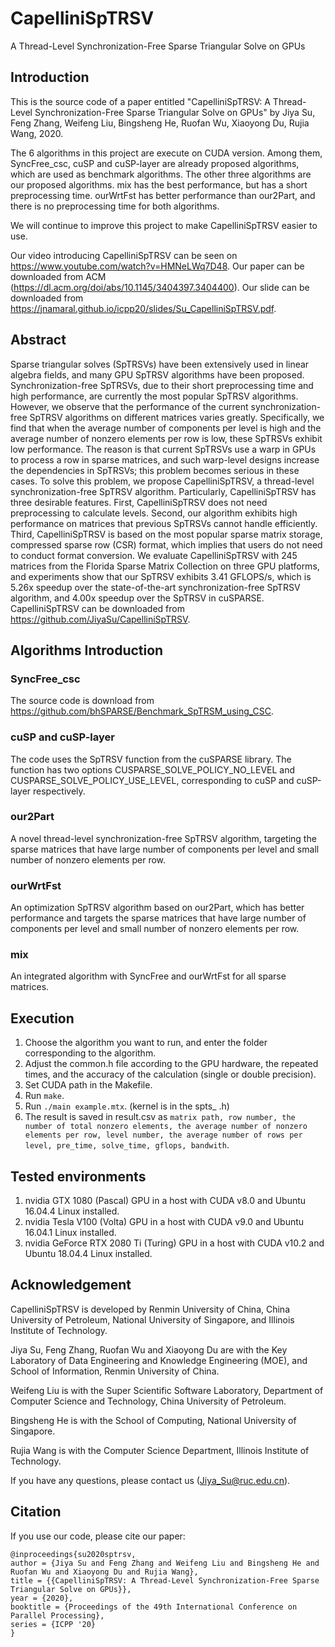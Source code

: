 # CapelliniSpTRSV
A Thread-Level Synchronization-Free Sparse Triangular Solve on GPUs

## Introduction

This is the source code of a paper entitled "CapelliniSpTRSV: A Thread-Level Synchronization-Free Sparse Triangular Solve on GPUs" by Jiya Su, Feng Zhang, Weifeng Liu, Bingsheng He, Ruofan Wu, Xiaoyong Du, Rujia Wang, 2020.

The 6 algorithms in this project are execute on CUDA version. Among them, SyncFree_csc, cuSP and cuSP-layer are already proposed algorithms, which are used as benchmark algorithms. The other three algorithms are our proposed algorithms. mix has the best performance, but has a short preprocessing time. ourWrtFst has better performance than our2Part, and there is no preprocessing time for both algorithms.

We will continue to improve this project to make CapelliniSpTRSV easier to use.

Our video introducing CapelliniSpTRSV can be seen on https://www.youtube.com/watch?v=HMNeLWq7D48.
Our paper can be downloaded from ACM (https://dl.acm.org/doi/abs/10.1145/3404397.3404400).
Our slide can be downloaded from https://jnamaral.github.io/icpp20/slides/Su_CapelliniSpTRSV.pdf.

## Abstract

Sparse triangular solves (SpTRSVs) have been extensively used in linear algebra fields, and many GPU SpTRSV algorithms have been proposed. Synchronization-free SpTRSVs, due to their short preprocessing time and high performance, are currently the most popular SpTRSV algorithms. However, we observe that the performance of the current synchronization-free SpTRSV algorithms on different matrices varies greatly. Specifically, we find that when the average number of components per level is high and the average number of nonzero elements per row is low, these SpTRSVs exhibit low performance. The reason is that current SpTRSVs use a warp in GPUs to process a row in sparse matrices, and such warp-level designs increase the dependencies in SpTRSVs; this problem becomes serious in these cases. To solve this problem, we propose CapelliniSpTRSV, a thread-level synchronization-free SpTRSV algorithm. Particularly, CapelliniSpTRSV has three desirable features. First, CapelliniSpTRSV does not need preprocessing to calculate levels. Second, our algorithm exhibits high performance on matrices that previous SpTRSVs cannot handle efficiently. Third, CapelliniSpTRSV is based on the most popular sparse matrix storage, compressed sparse row (CSR) format, which implies that users do not need to conduct format conversion. We evaluate CapelliniSpTRSV with 245 matrices from the Florida Sparse Matrix Collection on three GPU platforms, and experiments show that our SpTRSV exhibits 3.41 GFLOPS/s, which is 5.26x speedup over the state-of-the-art synchronization-free SpTRSV algorithm, and 4.00x speedup over the SpTRSV in cuSPARSE. CapelliniSpTRSV can be downloaded from https://github.com/JiyaSu/CapelliniSpTRSV.

## Algorithms Introduction

### SyncFree_csc

The source code is download from https://github.com/bhSPARSE/Benchmark_SpTRSM_using_CSC.

### cuSP and cuSP-layer

The code uses the SpTRSV function from the cuSPARSE library. The function has two options CUSPARSE_SOLVE_POLICY_NO_LEVEL and CUSPARSE_SOLVE_POLICY_USE_LEVEL, corresponding to cuSP and cuSP-layer respectively.

### our2Part

A novel thread-level synchronization-free SpTRSV algorithm, targeting the sparse matrices that have large number of components per level and small number of nonzero elements per row.

### ourWrtFst

An optimization SpTRSV algorithm based on our2Part, which has better performance and targets the sparse matrices that have large number of components per level and small number of nonzero elements per row.

### mix

An integrated algorithm with SyncFree and ourWrtFst for all sparse matrices.

## Execution

1. Choose the algorithm you want to run, and enter the folder corresponding to the algorithm.
1. Adjust the common.h file according to the GPU hardware, the repeated times, and the accuracy of the calculation (single or double precision).
2. Set CUDA path in the Makefile.
3. Run ``make``.
4. Run ``./main example.mtx``. (kernel is in the spts_ .h)
5. The result is saved in result.csv as ``matrix path, row number, the number of total nonzero elements, the average number of nonzero elements per row, level number, the average number of rows per level, pre_time, solve_time, gflops, bandwith``.

## Tested environments

1. nvidia GTX 1080 (Pascal) GPU in a host with CUDA v8.0 and Ubuntu 16.04.4 Linux installed.
3. nvidia Tesla V100 (Volta) GPU in a host with CUDA v9.0 and Ubuntu 16.04.1 Linux installed.
1. nvidia GeForce RTX 2080 Ti (Turing) GPU in a host with CUDA v10.2 and Ubuntu 18.04.4 Linux installed.

## Acknowledgement

CapelliniSpTRSV is developed by Renmin University of China, China University of Petroleum, National University of Singapore, and Illinois Institute of Technology.

Jiya Su, Feng Zhang, Ruofan Wu and Xiaoyong Du are with the Key Laboratory of Data Engineering and Knowledge Engineering (MOE), and School of Information, Renmin University of China.

Weifeng Liu is with the Super Scientific Software Laboratory, Department of Computer Science and Technology, China University of Petroleum.

Bingsheng He is with the School of Computing, National University of Singapore.

Rujia Wang is with the Computer Science Department, Illinois Institute of Technology.

If you have any questions, please contact us (Jiya_Su@ruc.edu.cn).

## Citation

If you use our code, please cite our paper:
```
@inproceedings{su2020sptrsv,
author = {Jiya Su and Feng Zhang and Weifeng Liu and Bingsheng He and Ruofan Wu and Xiaoyong Du and Rujia Wang},
title = {{CapelliniSpTRSV: A Thread-Level Synchronization-Free Sparse Triangular Solve on GPUs}},
year = {2020},
booktitle = {Proceedings of the 49th International Conference on Parallel Processing},
series = {ICPP '20}
}
```

